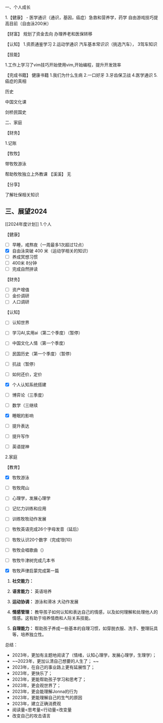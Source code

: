 一、个人成长

1.【健康】 -
医学通识（通识，基因，癌症）急救和营养学，药学
自由游戏技巧提高目前（自由泳200米）

【财富】
规划了资金去向
办理养老和医保转移

【认知】
1.资质通鉴学习
2.运动学通识
汽车基本常识识（挑选汽车），
3驾车知识

【技能】

1.工作上学习了vim技巧开始使用vim,开始编程，提升开发效率

【完成书籍】
健康书籍
1.我们为什么生病
2.一口好牙
3.牙齿保卫战
4.医学通识
5.癌症的真相

历史

中国文化课

剑桥民国史

二、家庭

【财务】

1.记账

【牧牧】

带牧牧游泳

帮助牧牧独立上外教课
【溪溪】
无

【分享】

了解社保相关知识

## 三、展望2024
[[2024年度计划]]
1.个人

【健康】

- [ ] 早睡，戒熬夜（一周最多1次超过12点）
- [x] 自由泳突破 400 米（运动学相关的知识）
- [ ] 养成冥想习惯
- [ ] 400米 8分钟
- [ ] 完成自然拼读

【财务】

- [ ] 资产增值
- [ ] 金价调研
- [ ] 人口调研

【认知】


- [ ] 认知世界
- [ ] 学习AI,实用ai（第二个季度）（暂停）
- [ ] 中国文化人情（第一个季度）
- [ ] 民国历史（第一个季度）（暂停）
- [ ] 抗战（暂停）
- [ ] 如何还价，定价
- [x] 个人认知系统搭建
- [ ] 博弈论（三季度）
- [ ] 数学（三继续
- [x] 睡眠的影响
- [ ] 提升表达
- [ ] 提升写作
- [ ] 英语提神


2.家庭

【教育】

- [x] 牧牧游泳
- [ ] 牧牧爬山
- [ ] 心理学，发展心理学
- [ ] 记忆力训练和应用
- [ ] 训练牧牧动作发展
- [ ] 牧牧英语完成26个字母发音（延后）
- [ ] 牧牧认识20个数字（完成1到10）
- [ ] 牧牧会唱歌曲（）
- [ ] 牧牧牛津树完成几本书
- [x] 牧牧声律启蒙完成第一篇



1. **社交能力：**
2. **语言能力：** 英语培养
3. **运动协调：** 游泳和滑冰 大动作发展



1. **情感管理：** 教导孩子如何认知和表达自己的情感，以及如何理解和处理他人的情感。这有助于培养情商和人际关系技能。
2. **自理能力：** 帮助孩子养成一些基本的自理习惯，如穿脱衣服、洗手、整理玩具等，培养独立性。

总结：

- 2023年，更加有主题地阅读了（情绪，认知心理学，发展心理学，生理学）；
 - ~~2023年，更加认清自己想要的人生了； ~~
- 2023年，在自己的事业路上更有延展性了；
- 2023年，更快乐了；
- 2023年，更能帮助孩子学习和思考了；
- 2023年，更会观世界了；
- 2023年，更会能理解Jonna的行为
- 2023年，更能理解自己的生气的原因
- 2023年，建立正确消费观
- 阅读量<思考量<行动量<改变量
- 改变自己的攻击语言